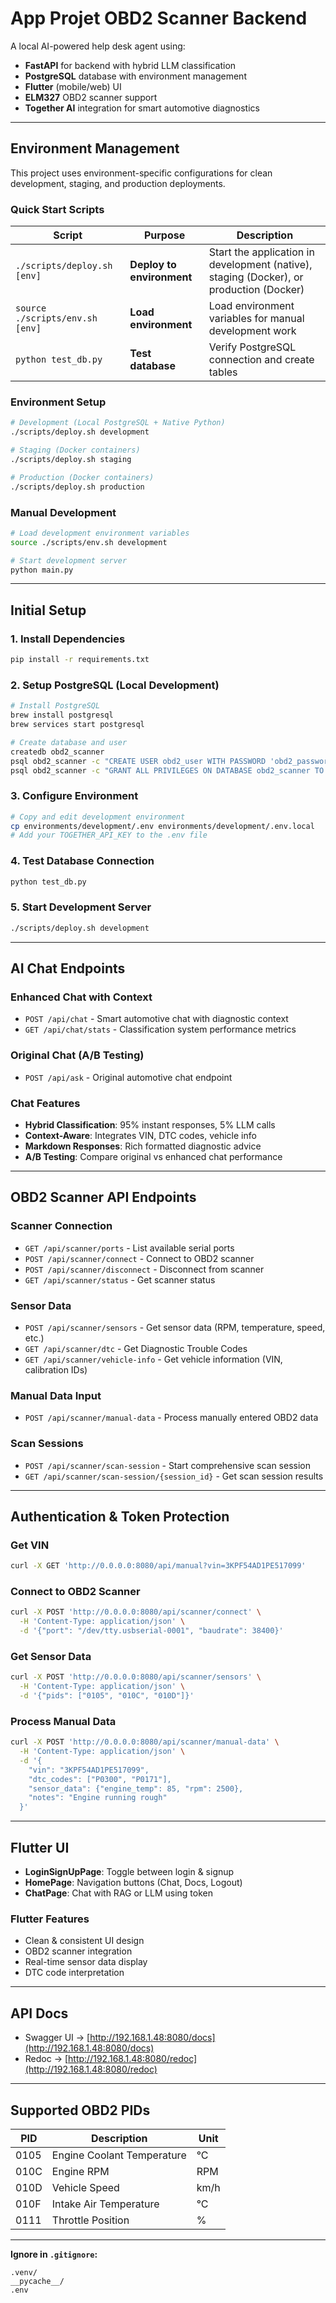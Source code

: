 # App Projet OBD2 Scanner Backend

A local AI-powered help desk agent using:

- **FastAPI** for backend with hybrid LLM classification
- **PostgreSQL** database with environment management
- **Flutter** (mobile/web) UI
- **ELM327** OBD2 scanner support
- **Together AI** integration for smart automotive diagnostics

---

## Environment Management

This project uses environment-specific configurations for clean development, staging, and production deployments.

### Quick Start Scripts

| Script | Purpose | Description |
|--------|---------|-------------|
| `./scripts/deploy.sh [env]` | **Deploy to environment** | Start the application in development (native), staging (Docker), or production (Docker) |
| `source ./scripts/env.sh [env]` | **Load environment** | Load environment variables for manual development work |
| `python test_db.py` | **Test database** | Verify PostgreSQL connection and create tables |

### Environment Setup

```bash
# Development (Local PostgreSQL + Native Python)
./scripts/deploy.sh development

# Staging (Docker containers)
./scripts/deploy.sh staging

# Production (Docker containers)
./scripts/deploy.sh production
```

### Manual Development

```bash
# Load development environment variables
source ./scripts/env.sh development

# Start development server
python main.py
```

---

## Initial Setup

### 1. Install Dependencies

```bash
pip install -r requirements.txt
```

### 2. Setup PostgreSQL (Local Development)

```bash
# Install PostgreSQL
brew install postgresql
brew services start postgresql

# Create database and user
createdb obd2_scanner
psql obd2_scanner -c "CREATE USER obd2_user WITH PASSWORD 'obd2_password';"
psql obd2_scanner -c "GRANT ALL PRIVILEGES ON DATABASE obd2_scanner TO obd2_user;"
```

### 3. Configure Environment

```bash
# Copy and edit development environment
cp environments/development/.env environments/development/.env.local
# Add your TOGETHER_API_KEY to the .env file
```

### 4. Test Database Connection

```bash
python test_db.py
```

### 5. Start Development Server

```bash
./scripts/deploy.sh development
```

---

## AI Chat Endpoints

### Enhanced Chat with Context
- `POST /api/chat` - Smart automotive chat with diagnostic context
- `GET /api/chat/stats` - Classification system performance metrics

### Original Chat (A/B Testing)
- `POST /api/ask` - Original automotive chat endpoint

### Chat Features
- **Hybrid Classification**: 95% instant responses, 5% LLM calls
- **Context-Aware**: Integrates VIN, DTC codes, vehicle info
- **Markdown Responses**: Rich formatted diagnostic advice
- **A/B Testing**: Compare original vs enhanced chat performance

---

## OBD2 Scanner API Endpoints

### Scanner Connection
- `GET /api/scanner/ports` - List available serial ports
- `POST /api/scanner/connect` - Connect to OBD2 scanner
- `POST /api/scanner/disconnect` - Disconnect from scanner
- `GET /api/scanner/status` - Get scanner status

### Sensor Data
- `POST /api/scanner/sensors` - Get sensor data (RPM, temperature, speed, etc.)
- `GET /api/scanner/dtc` - Get Diagnostic Trouble Codes
- `GET /api/scanner/vehicle-info` - Get vehicle information (VIN, calibration IDs)

### Manual Data Input
- `POST /api/scanner/manual-data` - Process manually entered OBD2 data

### Scan Sessions
- `POST /api/scanner/scan-session` - Start comprehensive scan session
- `GET /api/scanner/scan-session/{session_id}` - Get scan session results

---

## Authentication & Token Protection

### Get VIN 

```bash
curl -X GET 'http://0.0.0.0:8080/api/manual?vin=3KPF54AD1PE517099'
```

### Connect to OBD2 Scanner

```bash
curl -X POST 'http://0.0.0.0:8080/api/scanner/connect' \
  -H 'Content-Type: application/json' \
  -d '{"port": "/dev/tty.usbserial-0001", "baudrate": 38400}'
```

### Get Sensor Data

```bash
curl -X POST 'http://0.0.0.0:8080/api/scanner/sensors' \
  -H 'Content-Type: application/json' \
  -d '{"pids": ["0105", "010C", "010D"]}'
```

### Process Manual Data

```bash
curl -X POST 'http://0.0.0.0:8080/api/scanner/manual-data' \
  -H 'Content-Type: application/json' \
  -d '{
    "vin": "3KPF54AD1PE517099",
    "dtc_codes": ["P0300", "P0171"],
    "sensor_data": {"engine_temp": 85, "rpm": 2500},
    "notes": "Engine running rough"
  }'
```

---

## Flutter UI

- **LoginSignUpPage**: Toggle between login & signup
- **HomePage**: Navigation buttons (Chat, Docs, Logout)
- **ChatPage**: Chat with RAG or LLM using token

### Flutter Features

- Clean & consistent UI design
- OBD2 scanner integration
- Real-time sensor data display
- DTC code interpretation

---

## API Docs

- Swagger UI → [http://192.168.1.48:8080/docs](http://192.168.1.48:8080/docs)
- Redoc → [http://192.168.1.48:8080/redoc](http://192.168.1.48:8080/redoc)

---

## Supported OBD2 PIDs

| PID | Description | Unit |
|-----|-------------|------|
| 0105 | Engine Coolant Temperature | °C |
| 010C | Engine RPM | RPM |
| 010D | Vehicle Speed | km/h |
| 010F | Intake Air Temperature | °C |
| 0111 | Throttle Position | % |

---

**Ignore in `.gitignore`:**

```gitignore
.venv/
__pycache__/
.env
```
